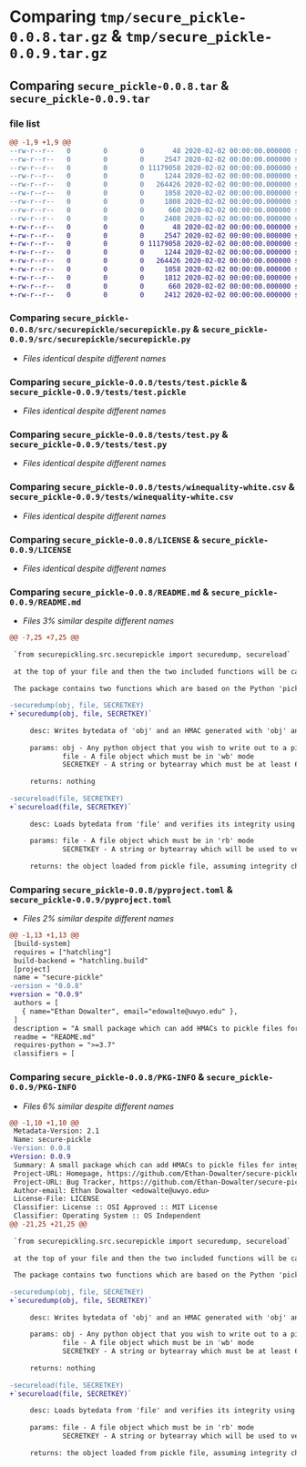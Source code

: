 # Comparing `tmp/secure_pickle-0.0.8.tar.gz` & `tmp/secure_pickle-0.0.9.tar.gz`

## Comparing `secure_pickle-0.0.8.tar` & `secure_pickle-0.0.9.tar`

### file list

```diff
@@ -1,9 +1,9 @@
--rw-r--r--   0        0        0       48 2020-02-02 00:00:00.000000 secure_pickle-0.0.8/src/securepickle/__init__.py
--rw-r--r--   0        0        0     2547 2020-02-02 00:00:00.000000 secure_pickle-0.0.8/src/securepickle/securepickle.py
--rw-r--r--   0        0        0 11179058 2020-02-02 00:00:00.000000 secure_pickle-0.0.8/tests/test.pickle
--rw-r--r--   0        0        0     1244 2020-02-02 00:00:00.000000 secure_pickle-0.0.8/tests/test.py
--rw-r--r--   0        0        0   264426 2020-02-02 00:00:00.000000 secure_pickle-0.0.8/tests/winequality-white.csv
--rw-r--r--   0        0        0     1058 2020-02-02 00:00:00.000000 secure_pickle-0.0.8/LICENSE
--rw-r--r--   0        0        0     1808 2020-02-02 00:00:00.000000 secure_pickle-0.0.8/README.md
--rw-r--r--   0        0        0      660 2020-02-02 00:00:00.000000 secure_pickle-0.0.8/pyproject.toml
--rw-r--r--   0        0        0     2408 2020-02-02 00:00:00.000000 secure_pickle-0.0.8/PKG-INFO
+-rw-r--r--   0        0        0       48 2020-02-02 00:00:00.000000 secure_pickle-0.0.9/src/securepickle/__init__.py
+-rw-r--r--   0        0        0     2547 2020-02-02 00:00:00.000000 secure_pickle-0.0.9/src/securepickle/securepickle.py
+-rw-r--r--   0        0        0 11179058 2020-02-02 00:00:00.000000 secure_pickle-0.0.9/tests/test.pickle
+-rw-r--r--   0        0        0     1244 2020-02-02 00:00:00.000000 secure_pickle-0.0.9/tests/test.py
+-rw-r--r--   0        0        0   264426 2020-02-02 00:00:00.000000 secure_pickle-0.0.9/tests/winequality-white.csv
+-rw-r--r--   0        0        0     1058 2020-02-02 00:00:00.000000 secure_pickle-0.0.9/LICENSE
+-rw-r--r--   0        0        0     1812 2020-02-02 00:00:00.000000 secure_pickle-0.0.9/README.md
+-rw-r--r--   0        0        0      660 2020-02-02 00:00:00.000000 secure_pickle-0.0.9/pyproject.toml
+-rw-r--r--   0        0        0     2412 2020-02-02 00:00:00.000000 secure_pickle-0.0.9/PKG-INFO
```

### Comparing `secure_pickle-0.0.8/src/securepickle/securepickle.py` & `secure_pickle-0.0.9/src/securepickle/securepickle.py`

 * *Files identical despite different names*

### Comparing `secure_pickle-0.0.8/tests/test.pickle` & `secure_pickle-0.0.9/tests/test.pickle`

 * *Files identical despite different names*

### Comparing `secure_pickle-0.0.8/tests/test.py` & `secure_pickle-0.0.9/tests/test.py`

 * *Files identical despite different names*

### Comparing `secure_pickle-0.0.8/tests/winequality-white.csv` & `secure_pickle-0.0.9/tests/winequality-white.csv`

 * *Files identical despite different names*

### Comparing `secure_pickle-0.0.8/LICENSE` & `secure_pickle-0.0.9/LICENSE`

 * *Files identical despite different names*

### Comparing `secure_pickle-0.0.8/README.md` & `secure_pickle-0.0.9/README.md`

 * *Files 3% similar despite different names*

```diff
@@ -7,25 +7,25 @@
 
 `from securepickling.src.securepickle import securedump, secureload`
 
 at the top of your file and then the two included functions will be callable by their name.
 
 The package contains two functions which are based on the Python 'pickle' module: 
 
-securedump(obj, file, SECRETKEY)
+`securedump(obj, file, SECRETKEY)`
 
     desc: Writes bytedata of 'obj' and an HMAC generated with 'obj' and 'SECRETKEY' to 'file'
 
     params: obj - Any python object that you wish to write out to a pickle file
             file - A file object which must be in 'wb' mode
             SECRETKEY - A string or bytearray which must be at least 64 bytes to ensure security
 
     returns: nothing
 
-secureload(file, SECRETKEY)
+`secureload(file, SECRETKEY)`
 
     desc: Loads bytedata from 'file' and verifies its integrity using the HMAC in the file and the bytedata and 'SECRETKEY'
 
     params: file - A file object which must be in 'rb' mode
             SECRETKEY - A string or bytearray which will be used to verify the HMAC
 
     returns: the object loaded from pickle file, assuming integrity check passes
```

### Comparing `secure_pickle-0.0.8/pyproject.toml` & `secure_pickle-0.0.9/pyproject.toml`

 * *Files 2% similar despite different names*

```diff
@@ -1,13 +1,13 @@
 [build-system]
 requires = ["hatchling"]
 build-backend = "hatchling.build"
 [project]
 name = "secure-pickle"
-version = "0.0.8"
+version = "0.0.9"
 authors = [
   { name="Ethan Dowalter", email="edowalte@uwyo.edu" },
 ]
 description = "A small package which can add HMACs to pickle files for integrity checks upon unpickling"
 readme = "README.md"
 requires-python = ">=3.7"
 classifiers = [
```

### Comparing `secure_pickle-0.0.8/PKG-INFO` & `secure_pickle-0.0.9/PKG-INFO`

 * *Files 6% similar despite different names*

```diff
@@ -1,10 +1,10 @@
 Metadata-Version: 2.1
 Name: secure-pickle
-Version: 0.0.8
+Version: 0.0.9
 Summary: A small package which can add HMACs to pickle files for integrity checks upon unpickling
 Project-URL: Homepage, https://github.com/Ethan-Dowalter/secure-pickle-files
 Project-URL: Bug Tracker, https://github.com/Ethan-Dowalter/secure-pickle-files/issues
 Author-email: Ethan Dowalter <edowalte@uwyo.edu>
 License-File: LICENSE
 Classifier: License :: OSI Approved :: MIT License
 Classifier: Operating System :: OS Independent
@@ -21,25 +21,25 @@
 
 `from securepickling.src.securepickle import securedump, secureload`
 
 at the top of your file and then the two included functions will be callable by their name.
 
 The package contains two functions which are based on the Python 'pickle' module: 
 
-securedump(obj, file, SECRETKEY)
+`securedump(obj, file, SECRETKEY)`
 
     desc: Writes bytedata of 'obj' and an HMAC generated with 'obj' and 'SECRETKEY' to 'file'
 
     params: obj - Any python object that you wish to write out to a pickle file
             file - A file object which must be in 'wb' mode
             SECRETKEY - A string or bytearray which must be at least 64 bytes to ensure security
 
     returns: nothing
 
-secureload(file, SECRETKEY)
+`secureload(file, SECRETKEY)`
 
     desc: Loads bytedata from 'file' and verifies its integrity using the HMAC in the file and the bytedata and 'SECRETKEY'
 
     params: file - A file object which must be in 'rb' mode
             SECRETKEY - A string or bytearray which will be used to verify the HMAC
 
     returns: the object loaded from pickle file, assuming integrity check passes
```

